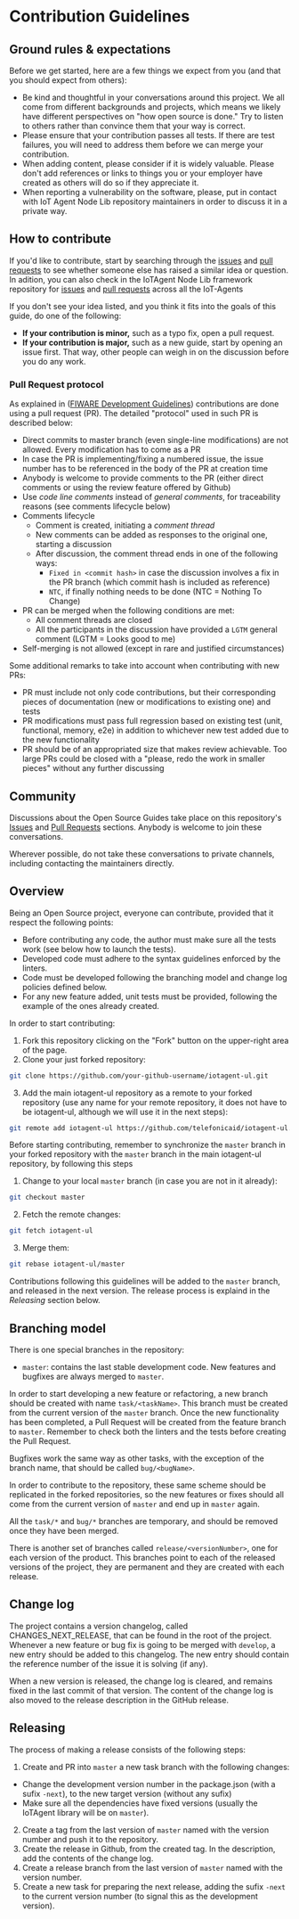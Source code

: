 # Contribution Guidelines

## Ground rules & expectations

Before we get started, here are a few things we expect from you (and that you should expect from others):

*   Be kind and thoughtful in your conversations around this project. We all come from different backgrounds and
    projects, which means we likely have different perspectives on "how open source is done." Try to listen to others
    rather than convince them that your way is correct.
*   Please ensure that your contribution passes all tests. If there are test failures, you will need to address them
    before we can merge your contribution.
*   When adding content, please consider if it is widely valuable. Please don't add references or links to things you or
    your employer have created as others will do so if they appreciate it.
*   When reporting a vulnerability on the software, please, put in contact with IoT Agent Node Lib repository maintainers in order to discuss it 
    in a private way.

## How to contribute

If you'd like to contribute, start by searching through the [issues](https://github.com/telefonicaid/iotagent-ul/issues) and
[pull requests](https://github.com/telefonicaid/iotagent-ul/pulls) to see whether someone else has raised a similar idea or
question. In adition, you can also check in the IoTAgent Node Lib framework repository for [issues](https://github.com/telefonicaid/iotagent-node-lib/issues) and [pull requests](https://github.com/telefonicaid/iotagent-node-lib/pulls) across all the IoT-Agents

If you don't see your idea listed, and you think it fits into the goals of this guide, do one of the following:

-   **If your contribution is minor,** such as a typo fix, open a pull request.
-   **If your contribution is major,** such as a new guide, start by opening an issue first. That way, other people can
    weigh in on the discussion before you do any work.

### Pull Request protocol

As explained in ([FIWARE Development Guidelines](https://forge.fiware.org/plugins/mediawiki/wiki/fiware/index.php/Developer_Guidelines)) 
contributions are done using a pull request (PR). The detailed "protocol" used in such PR is described below:

-   Direct commits to master branch (even single-line modifications) are not allowed. Every modification has to come as a PR
-   In case the PR is implementing/fixing a numbered issue, the issue number has to be referenced in the body of the PR at creation time
-   Anybody is welcome to provide comments to the PR (either direct comments or using the review feature offered by Github)
-   Use *code line comments* instead of *general comments*, for traceability reasons (see comments lifecycle below)
-   Comments lifecycle
    -   Comment is created, initiating a *comment thread*
    -   New comments can be added as responses to the original one, starting a discussion
    -   After discussion, the comment thread ends in one of the following ways:
        -   `Fixed in <commit hash>` in case the discussion involves a fix in the PR branch (which commit hash is included as reference)
        -   `NTC`, if finally nothing needs to be done (NTC = Nothing To Change)
-   PR can be merged when the following conditions are met:
    -   All comment threads are closed
    -   All the participants in the discussion have provided a `LGTM` general comment (LGTM = Looks good to me)
-   Self-merging is not allowed (except in rare and justified circumstances)

Some additional remarks to take into account when contributing with new PRs:

*   PR must include not only code contributions, but their corresponding pieces of documentation (new or modifications to existing one) and tests
*   PR modifications must pass full regression based on existing test (unit, functional, memory, e2e) in addition to whichever new test added due to the new functionality
*   PR should be of an appropriated size that makes review achievable. Too large PRs could be closed with a "please, redo the work in smaller pieces" without any further discussing

## Community

Discussions about the Open Source Guides take place on this repository's
[Issues](https://github.com/telefonicaid/iotagent-node-lib/issues) and [Pull Requests](https://github.com/telefonicaid/iotagent-node-lib/pulls)
sections. Anybody is welcome to join these conversations.

Wherever possible, do not take these conversations to private channels, including contacting the maintainers directly.

## Overview

Being an Open Source project, everyone can contribute, provided that it respect the following points:

-   Before contributing any code, the author must make sure all the tests work (see below how to launch the tests).
-   Developed code must adhere to the syntax guidelines enforced by the linters.
-   Code must be developed following the branching model and change log policies defined below.
-   For any new feature added, unit tests must be provided, following the example of the ones already created.

In order to start contributing:

1.  Fork this repository clicking on the "Fork" button on the upper-right area of the page.
2.  Clone your just forked repository:

```bash
git clone https://github.com/your-github-username/iotagent-ul.git
```

3.  Add the main iotagent-ul repository as a remote to your forked repository (use any name for your remote
    repository, it does not have to be iotagent-ul, although we will use it in the next steps):

```bash
git remote add iotagent-ul https://github.com/telefonicaid/iotagent-ul.git
```

Before starting contributing, remember to synchronize the `master` branch in your forked repository with the `master`
branch in the main iotagent-ul repository, by following this steps

1.  Change to your local `master` branch (in case you are not in it already):

```bash
git checkout master
```

2.  Fetch the remote changes:

```bash
git fetch iotagent-ul
```

3.  Merge them:

```bash
git rebase iotagent-ul/master
```

Contributions following this guidelines will be added to the `master` branch, and released in the next version. The
release process is explaind in the _Releasing_ section below.

## Branching model

There is one special branches in the repository:

-   `master`: contains the last stable development code. New features and bugfixes are always merged to `master`.

In order to start developing a new feature or refactoring, a new branch should be created with name `task/<taskName>`.
This branch must be created from the current version of the `master` branch. Once the new functionality has been
completed, a Pull Request will be created from the feature branch to `master`. Remember to check both the linters and
the tests before creating the Pull Request.

Bugfixes work the same way as other tasks, with the exception of the branch name, that should be called `bug/<bugName>`.

In order to contribute to the repository, these same scheme should be replicated in the forked repositories, so the new
features or fixes should all come from the current version of `master` and end up in `master` again.

All the `task/*` and `bug/*` branches are temporary, and should be removed once they have been merged.

There is another set of branches called `release/<versionNumber>`, one for each version of the product. This branches
point to each of the released versions of the project, they are permanent and they are created with each release.

## Change log

The project contains a version changelog, called CHANGES_NEXT_RELEASE, that can be found in the root of the project.
Whenever a new feature or bug fix is going to be merged with `develop`, a new entry should be added to this changelog.
The new entry should contain the reference number of the issue it is solving (if any).

When a new version is released, the change log is cleared, and remains fixed in the last commit of that version. The
content of the change log is also moved to the release description in the GitHub release.

## Releasing

The process of making a release consists of the following steps:

1.  Create and PR into `master` a new task branch with the following changes:

-   Change the development version number in the package.json (with a sufix `-next`), to the new target version (without
    any sufix)
-   Make sure all the dependencies have fixed versions (usually the IoTAgent library will be on `master`).

2.  Create a tag from the last version of `master` named with the version number and push it to the repository.
3.  Create the release in Github, from the created tag. In the description, add the contents of the change log.
4.  Create a release branch from the last version of `master` named with the version number.
5.  Create a new task for preparing the next release, adding the sufix `-next` to the current version number (to signal
    this as the development version).

